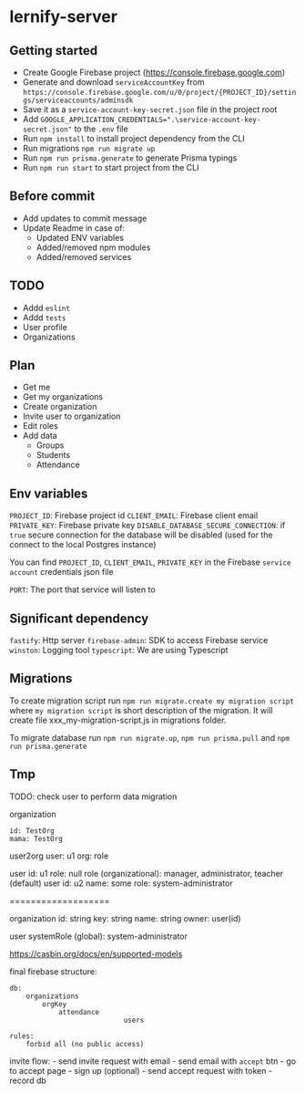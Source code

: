 # lernify-server

## Getting started

- Create Google Firebase project (https://console.firebase.google.com)
- Generate and download `serviceAccountKey` from `https://console.firebase.google.com/u/0/project/{PROJECT_ID}/settings/serviceaccounts/adminsdk`
- Save it as a `service-account-key-secret.json` file in the project root
- Add `GOOGLE_APPLICATION_CREDENTIALS=".\service-account-key-secret.json"` to the `.env` file
- Run `npm install` to install project dependency from the CLI
- Run migrations `npm run migrate up`
- Run `npm run prisma.generate` to generate Prisma typings
- Run `npm run start` to start project from the CLI

## Before commit

- Add updates to commit message
- Update Readme in case of:
  - Updated ENV variables
  - Added/removed npm modules
  - Added/removed services

## TODO

- Addd `eslint`
- Addd `tests`
- User profile
- Organizations

## Plan

- Get me
- Get my organizations
- Create organization
- Invite user to organization
- Edit roles
- Add data
  - Groups
  - Students
  - Attendance

## Env variables

`PROJECT_ID`: Firebase project id
`CLIENT_EMAIL`: Firebase client email
`PRIVATE_KEY`: Firebase private key
`DISABLE_DATABASE_SECURE_CONNECTION`: if `true` secure connection for the database will be disabled (used for the connect to the local Postgres instance)

You can find `PROJECT_ID`, `CLIENT_EMAIL`, `PRIVATE_KEY` in the Firebase `service account` credentials json file

`PORT`: The port that service will listen to

## Significant dependency

`fastify`: Http server
`firebase-admin`: SDK to access Firebase service
`winston`: Logging tool
`typescript`: We are using Typescript

## Migrations

To create migration script run `npm run migrate.create my migration script` where `my migration script` is short description of the migration. It will create file xxx_my-migration-script.js in migrations folder.

To migrate database run `npm run migrate.up`, `npm run prisma.pull` and `npm run prisma.generate`

## Tmp

TODO: check user to perform data migration

organization

    id: TestOrg
    mama: TestOrg

user2org
user: u1
org:
role

user
id: u1
role: null
role (organizational): manager, administrator, teacher (default)
user
id: u2
name: some
role: system-administrator

===================

organization
id: string
key: string
name: string
owner: user(id)

user
systemRole (global): system-administrator

https://casbin.org/docs/en/supported-models

final firebase structure:

    db:
        organizations
            orgKey
                attendance
    							users

    rules:
        forbid all (no public access)

invite flow: - send invite request with email - send email with `accept` btn - go to accept page - sign up (optional) - send accept request with token - record db
